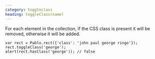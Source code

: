 ```yaml
--- 
category: toggleclass
heading: toggleClass(name)
---
```


For each element in the collection, if the CSS class is present it will be removed, otherwise it will be added.

    var rect = Pablo.rect({'class': 'john paul george ringo'});
    rect.toggleClass('george');
    alert(rect.hasClass('george')); // false
